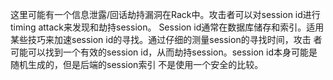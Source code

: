 这里可能有一个信息泄露/回话劫持漏洞在Rack中。攻击者可以对session id进行timing attack来发现和劫持session。
Session id通常在数据库储存和索引。适用某些技巧来加速session id的寻找。通过仔细的测量session的寻找时间，攻击
者可能可以找到一个有效的session id，从而劫持session。session id本身可能是随机生成的，但是后端的session索引
不是使用一个安全的比较。
